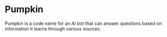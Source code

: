 # Pumpkin

Pumpkin is a code name for an AI bot that can answer questions based on information it learns through various sources.
